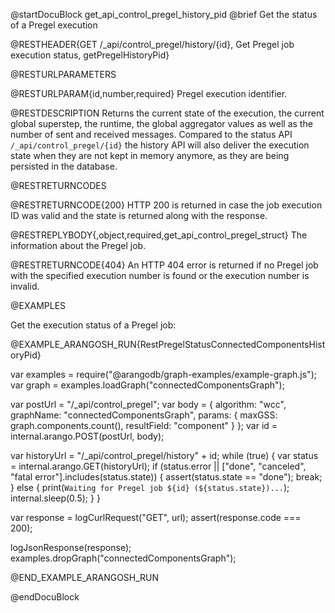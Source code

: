 @startDocuBlock get_api_control_pregel_history_pid
@brief Get the status of a Pregel execution

@RESTHEADER{GET /_api/control_pregel/history/{id}, Get Pregel job execution status, getPregelHistoryPid}

@RESTURLPARAMETERS

@RESTURLPARAM{id,number,required}
Pregel execution identifier.

@RESTDESCRIPTION
Returns the current state of the execution, the current global superstep, the
runtime, the global aggregator values as well as the number of sent and
received messages. Compared to the status API `/_api/control_pregel/{id}` the
history API will also deliver the execution state when they are not kept in 
memory anymore, as they are being persisted in the database.

@RESTRETURNCODES

@RESTRETURNCODE{200}
HTTP 200 is returned in case the job execution ID was valid and the state is
returned along with the response.

@RESTREPLYBODY{,object,required,get_api_control_pregel_struct}
The information about the Pregel job.

@RESTRETURNCODE{404}
An HTTP 404 error is returned if no Pregel job with the specified execution number
is found or the execution number is invalid.

@EXAMPLES

Get the execution status of a Pregel job:

@EXAMPLE_ARANGOSH_RUN{RestPregelStatusConnectedComponentsHistoryPid}

var examples = require("@arangodb/graph-examples/example-graph.js");
var graph = examples.loadGraph("connectedComponentsGraph");

var postUrl = "/_api/control_pregel";
  var body = {
    algorithm: "wcc",
    graphName: "connectedComponentsGraph",
    params: {
    maxGSS: graph.components.count(),
    resultField: "component"
  }
};
var id = internal.arango.POST(postUrl, body);

var historyUrl = "/_api/control_pregel/history" + id;
while (true) {
  var status = internal.arango.GET(historyUrl);
  if (status.error || ["done", "canceled", "fatal error"].includes(status.state)) {
    assert(status.state == "done");
    break;
  } else {
    print(`Waiting for Pregel job ${id} (${status.state})...`);
    internal.sleep(0.5);
  }
}

var response = logCurlRequest("GET", url);
assert(response.code === 200);

logJsonResponse(response);
examples.dropGraph("connectedComponentsGraph");

@END_EXAMPLE_ARANGOSH_RUN

@endDocuBlock
